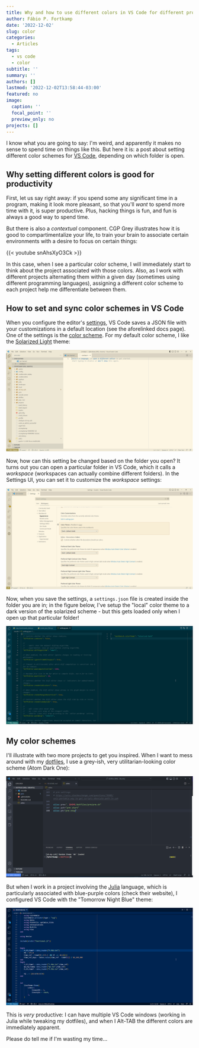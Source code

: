 ```yaml
---
title: Why and how to use different colors in VS Code for different projects
author: Fábio P. Fortkamp
date: '2022-12-02'
slug: color
categories:
  - Articles
tags:
  - vs code
  - color
subtitle: ''
summary: ''
authors: []
lastmod: '2022-12-02T13:58:44-03:00'
featured: no
image:
  caption: ''
  focal_point: ''
  preview_only: no
projects: []
---
```


I know what you are going to say: I'm weird, and apparently it makes no sense to
spend time on things like this. But here it is: a post about setting different
color schemes for [VS Code](https://code.visualstudio.com/), depending on which
folder is open.

## Why setting different colors is good for productivity

First, let us say right away: if you spend some any significant time in a
program, making it look more pleasant, so that you'll *want* to spend more time
with it, is super productive. Plus, hacking things is fun, and fun is always a 
good way to spend time.

But there is also a *contextual* component. CGP Grey illustrates how it is
good to compartimentalize your life, to train your brain to associate certain 
environments with a desire to focus on certain things:

{{< youtube snAhsXyO3Ck >}}

In this case, when I see a particular color scheme, I will immediately start to
think about the project associated with those colors. Also,
as I work with different projects alternating them within a given day (sometimes
using different programming languages), assigning a different color scheme to 
each project help me differentiate between them.

## How to set and sync color schemes in VS Code

When you configure the editor's 
[settings](https://code.visualstudio.com/docs/getstarted/settings), VS Code 
saves a JSON file with your customizations in a default location (see the 
aforelinked docs page). One of the settings is the [color  scheme](https://code.visualstudio.com/docs/getstarted/themes). For my default 
color scheme, I like the 
[Solarized Light](https://ethanschoonover.com/solarized/) theme:

![Screenshot of VS Code in the Solarized Light color scheme](images/Code_PGvr0Covqz.png)


Now, how can this setting be changed based on the folder you open? It turns out
you can open a particular folder in VS Code, which it calls a *workspace* 
(workspaces can actually combine different folders). In the Settings UI, you
can set it to customize the *workspace* settings:

![Screenshot of the VS Code settings editor](images/Code_wCsyAXtpD6.png)

Now, when you save the settings, a `settings.json` file is created inside the
folder you are in; in the figure below, I've setup the "local" color theme to
a dark version of the solarized scheme - but this gets loaded only when I open
up that particular folder!

![Screenshot of VS Code in the Solarized Dark color scheme](images/Code_qYRrZ4Z2eM.png)

## My color schemes

I'll illustrate with two more projects to get you inspired. When I want to mess
around with my [dotfiles](https://github.com/fabiofortkamp/dotfiles/), I use
a grey-ish, very utilitarian-looking color scheme (Atom Dark One):

![Screenshot of VS Code in a gray-like color scheme](images/Code_ZErK6i88nf.png)

But when I work in a project involving the [Julia](https://julialang.org/)
language, which is particularly associated with blue-purple colors (check their
website), I configured VS Code with the "Tomorrow Night Blue" theme:

![Screenshot of VS Code in a blue-purple color scheme](images/Code_AKPuxJ5Q4K.png)

This is *very* productive: I can have multiple VS Code windows (working in Julia while tweaking my 
dotfiles), and when I Alt-TAB the different colors are immediately apparent.

Please do tell me if I'm wasting my time...
